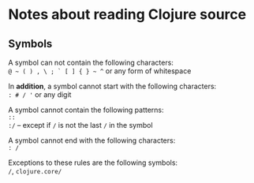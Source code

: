 # Notes about reading Clojure source

## Symbols

A symbol can not contain the following characters:  
``@ ~ ( ) , \ ; ` [ ] { } ~ ^`` or any form of whitespace

In **addition**, a symbol cannot start with the following characters:  
`: # / '` or any digit

A symbol cannot contain the following patterns:  
`::`  
`:/`  – except if `/` is not the last `/` in the symbol

A symbol cannot end with the following characters:  
`: /`

Exceptions to these rules are the following symbols:  
`/`, `clojure.core/`
